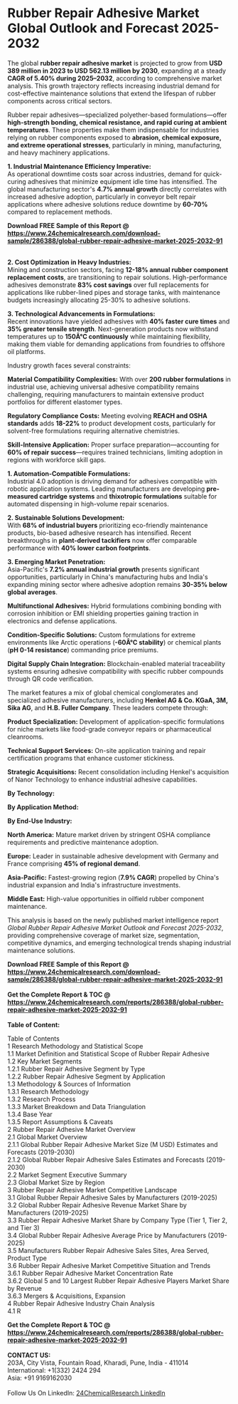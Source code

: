 <h1>Rubber Repair Adhesive Market Global Outlook and Forecast 2025-2032</h1><p>The global <strong>rubber repair adhesive market</strong> is projected to grow from <strong>USD 389 million in 2023 to USD 562.13 million by 2030</strong>, expanding at a steady <strong>CAGR of 5.40% during 2025–2032</strong>, according to comprehensive market analysis. This growth trajectory reflects increasing industrial demand for cost-effective maintenance solutions that extend the lifespan of rubber components across critical sectors.</p><p>Rubber repair adhesives—specialized polyether-based formulations—offer <strong>high-strength bonding, chemical resistance, and rapid curing at ambient temperatures</strong>. These properties make them indispensable for industries relying on rubber components exposed to <strong>abrasion, chemical exposure, and extreme operational stresses</strong>, particularly in mining, manufacturing, and heavy machinery applications.</p><p><strong>1. Industrial Maintenance Efficiency Imperative:</strong><br>
As operational downtime costs soar across industries, demand for quick-curing adhesives that minimize equipment idle time has intensified. The global manufacturing sector's <strong>4.7% annual growth</strong> directly correlates with increased adhesive adoption, particularly in conveyor belt repair applications where adhesive solutions reduce downtime by <strong>60-70%</strong> compared to replacement methods.</p><div><b>Download FREE Sample of this Report @ 
            <a href="https://www.24chemicalresearch.com/download-sample/286388/global-rubber-repair-adhesive-market-2025-2032-91">
            https://www.24chemicalresearch.com/download-sample/286388/global-rubber-repair-adhesive-market-2025-2032-91</a></b></div><br><p><strong>2. Cost Optimization in Heavy Industries:</strong><br>
Mining and construction sectors, facing <strong>12-18% annual rubber component replacement costs</strong>, are transitioning to repair solutions. High-performance adhesives demonstrate <strong>83% cost savings</strong> over full replacements for applications like rubber-lined pipes and storage tanks, with maintenance budgets increasingly allocating 25-30% to adhesive solutions.</p><p><strong>3. Technological Advancements in Formulations:</strong><br>
Recent innovations have yielded adhesives with <strong>40% faster cure times</strong> and <strong>35% greater tensile strength</strong>. Next-generation products now withstand temperatures up to <strong>150Â°C continuously</strong> while maintaining flexibility, making them viable for demanding applications from foundries to offshore oil platforms.</p><p>Industry growth faces several constraints:</p><p><strong>Material Compatibility Complexities:</strong> With over <strong>200 rubber formulations</strong> in industrial use, achieving universal adhesive compatibility remains challenging, requiring manufacturers to maintain extensive product portfolios for different elastomer types.</p><p><strong>Regulatory Compliance Costs:</strong> Meeting evolving <strong>REACH and OSHA standards</strong> adds <strong>18-22%</strong> to product development costs, particularly for solvent-free formulations requiring alternative chemistries.</p><p><strong>Skill-Intensive Application:</strong> Proper surface preparation—accounting for <strong>60% of repair success</strong>—requires trained technicians, limiting adoption in regions with workforce skill gaps.</p><p><strong>1. Automation-Compatible Formulations:</strong><br>
Industrial 4.0 adoption is driving demand for adhesives compatible with robotic application systems. Leading manufacturers are developing <strong>pre-measured cartridge systems</strong> and <strong>thixotropic formulations</strong> suitable for automated dispensing in high-volume repair scenarios.</p><p><strong>2. Sustainable Solutions Development:</strong><br>
With <strong>68% of industrial buyers</strong> prioritizing eco-friendly maintenance products, bio-based adhesive research has intensified. Recent breakthroughs in <strong>plant-derived tackifiers</strong> now offer comparable performance with <strong>40% lower carbon footprints</strong>.</p><p><strong>3. Emerging Market Penetration:</strong><br>
Asia-Pacific's <strong>7.2% annual industrial growth</strong> presents significant opportunities, particularly in China's manufacturing hubs and India's expanding mining sector where adhesive adoption remains <strong>30-35% below global averages</strong>.</p><p><strong>Multifunctional Adhesives:</strong> Hybrid formulations combining bonding with corrosion inhibition or EMI shielding properties gaining traction in electronics and defense applications.</p><p><strong>Condition-Specific Solutions:</strong> Custom formulations for extreme environments like Arctic operations (<strong>-60Â°C stability</strong>) or chemical plants (<strong>pH 0-14 resistance</strong>) commanding price premiums.</p><p><strong>Digital Supply Chain Integration:</strong> Blockchain-enabled material traceability systems ensuring adhesive compatibility with specific rubber compounds through QR code verification.</p><p>The market features a mix of global chemical conglomerates and specialized adhesive manufacturers, including <strong>Henkel AG &amp; Co. KGaA, 3M, Sika AG</strong>, and <strong>H.B. Fuller Company</strong>. These leaders compete through:</p><p><strong>Product Specialization:</strong> Development of application-specific formulations for niche markets like food-grade conveyor repairs or pharmaceutical cleanrooms.</p><p><strong>Technical Support Services:</strong> On-site application training and repair certification programs that enhance customer stickiness.</p><p><strong>Strategic Acquisitions:</strong> Recent consolidation including Henkel's acquisition of Nanor Technology to enhance industrial adhesive capabilities.</p><p><strong>By Technology:</strong></p><p><strong>By Application Method:</strong></p><p><strong>By End-Use Industry:</strong></p><p><strong>North America:</strong> Mature market driven by stringent OSHA compliance requirements and predictive maintenance adoption.</p><p><strong>Europe:</strong> Leader in sustainable adhesive development with Germany and France comprising <strong>45% of regional demand</strong>.</p><p><strong>Asia-Pacific:</strong> Fastest-growing region (<strong>7.9% CAGR</strong>) propelled by China's industrial expansion and India's infrastructure investments.</p><p><strong>Middle East:</strong> High-value opportunities in oilfield rubber component maintenance.</p><p>This analysis is based on the newly published market intelligence report <em>Global Rubber Repair Adhesive Market Outlook and Forecast 2025-2032</em>, providing comprehensive coverage of market size, segmentation, competitive dynamics, and emerging technological trends shaping industrial maintenance solutions.</p><div><b>Download FREE Sample of this Report @ 
            <a href="https://www.24chemicalresearch.com/download-sample/286388/global-rubber-repair-adhesive-market-2025-2032-91">
            https://www.24chemicalresearch.com/download-sample/286388/global-rubber-repair-adhesive-market-2025-2032-91</a></b></div><br><div><b>Get the Complete Report & TOC @ 
            <a href="https://www.24chemicalresearch.com/reports/286388/global-rubber-repair-adhesive-market-2025-2032-91">
            https://www.24chemicalresearch.com/reports/286388/global-rubber-repair-adhesive-market-2025-2032-91</a></b></div><br>
            <b>Table of Content:</b><p>Table of Contents<br />
1 Research Methodology and Statistical Scope<br />
1.1 Market Definition and Statistical Scope of Rubber Repair Adhesive<br />
1.2 Key Market Segments<br />
1.2.1 Rubber Repair Adhesive Segment by Type<br />
1.2.2 Rubber Repair Adhesive Segment by Application<br />
1.3 Methodology & Sources of Information<br />
1.3.1 Research Methodology<br />
1.3.2 Research Process<br />
1.3.3 Market Breakdown and Data Triangulation<br />
1.3.4 Base Year<br />
1.3.5 Report Assumptions & Caveats<br />
2 Rubber Repair Adhesive Market Overview<br />
2.1 Global Market Overview<br />
2.1.1 Global Rubber Repair Adhesive Market Size (M USD) Estimates and Forecasts (2019-2030)<br />
2.1.2 Global Rubber Repair Adhesive Sales Estimates and Forecasts (2019-2030)<br />
2.2 Market Segment Executive Summary<br />
2.3 Global Market Size by Region<br />
3 Rubber Repair Adhesive Market Competitive Landscape<br />
3.1 Global Rubber Repair Adhesive Sales by Manufacturers (2019-2025)<br />
3.2 Global Rubber Repair Adhesive Revenue Market Share by Manufacturers (2019-2025)<br />
3.3 Rubber Repair Adhesive Market Share by Company Type (Tier 1, Tier 2, and Tier 3)<br />
3.4 Global Rubber Repair Adhesive Average Price by Manufacturers (2019-2025)<br />
3.5 Manufacturers Rubber Repair Adhesive Sales Sites, Area Served, Product Type<br />
3.6 Rubber Repair Adhesive Market Competitive Situation and Trends<br />
3.6.1 Rubber Repair Adhesive Market Concentration Rate<br />
3.6.2 Global 5 and 10 Largest Rubber Repair Adhesive Players Market Share by Revenue<br />
3.6.3 Mergers & Acquisitions, Expansion<br />
4 Rubber Repair Adhesive Industry Chain Analysis<br />
4.1 R</p><div><b>Get the Complete Report & TOC @ 
            <a href="https://www.24chemicalresearch.com/reports/286388/global-rubber-repair-adhesive-market-2025-2032-91">
            https://www.24chemicalresearch.com/reports/286388/global-rubber-repair-adhesive-market-2025-2032-91</a></b></div><br><b>CONTACT US:</b><br>
            203A, City Vista, Fountain Road, Kharadi, Pune, India - 411014<br>
            International: +1(332) 2424 294<br>
            Asia: +91 9169162030 <br><br>
            Follow Us On LinkedIn: <a href="https://www.linkedin.com/company/24chemicalresearch/">24ChemicalResearch LinkedIn</a>